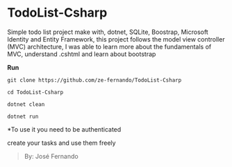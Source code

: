 # TodoList-Csharp

Simple todo list project make with, dotnet, SQLite, Boostrap, Microsoft Identity and Entity Framework, this project follows the model view controller (MVC) architecture, I was able to learn more about the fundamentals of MVC, understand .cshtml and learn about bootstrap

**Run**

`git clone https://github.com/ze-fernando/TodoList-Csharp`

`cd TodoList-Csharp`

`dotnet clean`

`dotnet run`


*To use it you need to be authenticated

create your tasks and use them freely

>By: José Fernando